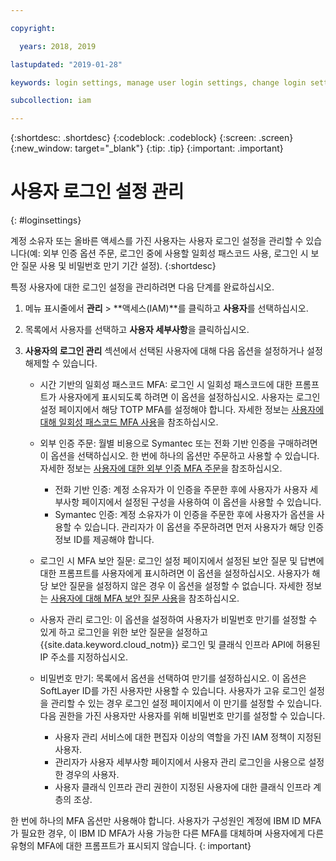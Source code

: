 ```yaml
---

copyright:

  years: 2018, 2019

lastupdated: "2019-01-28"

keywords: login settings, manage user login settings, change login settings for user

subcollection: iam

---
```


{:shortdesc: .shortdesc}
{:codeblock: .codeblock}
{:screen: .screen}
{:new_window: target="_blank"}
{:tip: .tip}
{:important: .important}

# 사용자 로그인 설정 관리
{: #loginsettings}

계정 소유자 또는 올바른 액세스를 가진 사용자는 사용자 로그인 설정을 관리할 수 있습니다(예: 외부 인증 옵션 주문, 로그인 중에 사용할 일회성 패스코드 사용, 로그인 시 보안 질문 사용 및 비밀번호 만기 기간 설정).
{:shortdesc}

특정 사용자에 대한 로그인 설정을 관리하려면 다음 단계를 완료하십시오.

1. 메뉴 표시줄에서 **관리** &gt; **액세스(IAM)**를 클릭하고 **사용자**를 선택하십시오.
2. 목록에서 사용자를 선택하고 **사용자 세부사항**을 클릭하십시오.
3. **사용자의 로그인 관리** 섹션에서 선택된 사용자에 대해 다음 옵션을 설정하거나 설정 해제할 수 있습니다.

    * 시간 기반의 일회성 패스코드 MFA: 로그인 시 일회성 패스코드에 대한 프롬프트가 사용자에게 표시되도록 하려면 이 옵션을 설정하십시오. 사용자는 로그인 설정 페이지에서 해당 TOTP MFA를 설정해야 합니다. 자세한 정보는 [사용자에 대해 일회성 패스코드 MFA 사용](/docs/iam?topic=iam-totp#totp)을 참조하십시오.

    * 외부 인증 주문: 월별 비용으로 Symantec 또는 전화 기반 인증을 구매하려면 이 옵션을 선택하십시오. 한 번에 하나의 옵션만 주문하고 사용할 수 있습니다. 자세한 정보는 [사용자에 대한 외부 인증 MFA 주문](/docs/iam?topic=iam-external#external)을 참조하십시오.

        * 전화 기반 인증: 계정 소유자가 이 인증을 주문한 후에 사용자가 사용자 세부사항 페이지에서 설정된 구성을 사용하여 이 옵션을 사용할 수 있습니다.
        * Symantec 인증: 계정 소유자가 이 인증을 주문한 후에 사용자가 옵션을 사용할 수 있습니다. 관리자가 이 옵션을 주문하려면 먼저 사용자가 해당 인증 정보 ID를 제공해야 합니다.

    * 로그인 시 MFA 보안 질문: 로그인 설정 페이지에서 설정된 보안 질문 및 답변에 대한 프롬프트를 사용자에게 표시하려면 이 옵션을 설정하십시오. 사용자가 해당 보안 질문을 설정하지 않은 경우 이 옵션을 설정할 수 없습니다. 자세한 정보는 [사용자에 대해 MFA 보안 질문 사용](/docs/iam?topic=iam-questions#questions)을 참조하십시오.

    * 사용자 관리 로그인: 이 옵션을 설정하여 사용자가 비밀번호 만기를 설정할 수 있게 하고 로그인을 위한 보안 질문을 설정하고 {{site.data.keyword.cloud_notm}} 로그인 및 클래식 인프라 API에 허용된 IP 주소를 지정하십시오.

    * 비밀번호 만기: 목록에서 옵션을 선택하여 만기를 설정하십시오. 이 옵션은 SoftLayer ID를 가진 사용자만 사용할 수 있습니다. 사용자가 고유 로그인 설정을 관리할 수 있는 경우 로그인 설정 페이지에서 이 만기를 설정할 수 있습니다. 다음 권한을 가진 사용자만 사용자를 위해 비밀번호 만기를 설정할 수 있습니다.

        * 사용자 관리 서비스에 대한 편집자 이상의 역할을 가진 IAM 정책이 지정된 사용자.
        * 관리자가 사용자 세부사항 페이지에서 사용자 관리 로그인을 사용으로 설정한 경우의 사용자.
        * 사용자 클래식 인프라 관리 권한이 지정된 사용자에 대한 클래식 인프라 계층의 조상.

한 번에 하나의 MFA 옵션만 사용해야 합니다. 사용자가 구성원인 계정에 IBM ID MFA가 필요한 경우, 이 IBM ID MFA가 사용 가능한 다른 MFA를 대체하며 사용자에게 다른 유형의 MFA에 대한 프롬프트가 표시되지 않습니다.
{: important}
